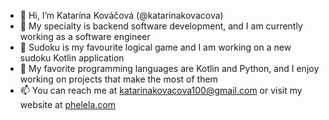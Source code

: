 - 👋 Hi, I’m Katarína Kováčová (@katarinakovacova)
- 👀 My specialty is backend software development, and I am currently working as a software engineer
- 🌱 Sudoku is my favourite logical game and I am working on a new sudoku Kotlin application
- 💞️ My favorite programming languages are Kotlin and Python, and I enjoy working on projects that make the most of them
- 📫 You can reach me at katarinakovacova100@gmail.com or visit my website at [phelela.com](https://phelela.com)

<!---
katarinakovacova/katarinakovacova is a ✨ special ✨ repository because its `README.md` (this file) appears on your GitHub profile.
You can click the Preview link to take a look at your changes.
--->
